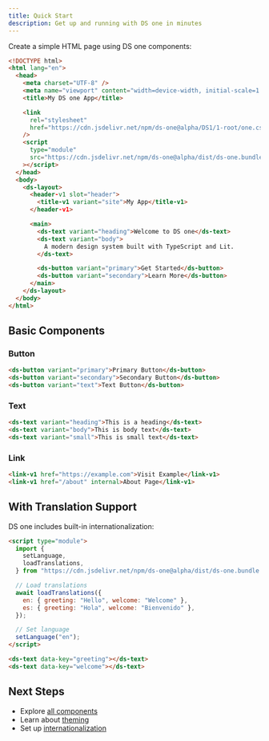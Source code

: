 ```yaml
---
title: Quick Start
description: Get up and running with DS one in minutes
---
```


Create a simple HTML page using DS one components:

```html
<!DOCTYPE html>
<html lang="en">
  <head>
    <meta charset="UTF-8" />
    <meta name="viewport" content="width=device-width, initial-scale=1.0" />
    <title>My DS one App</title>

    <link
      rel="stylesheet"
      href="https://cdn.jsdelivr.net/npm/ds-one@alpha/DS1/1-root/one.css"
    />
    <script
      type="module"
      src="https://cdn.jsdelivr.net/npm/ds-one@alpha/dist/ds-one.bundle.js"
    ></script>
  </head>
  <body>
    <ds-layout>
      <header-v1 slot="header">
        <title-v1 variant="site">My App</title-v1>
      </header-v1>

      <main>
        <ds-text variant="heading">Welcome to DS one</ds-text>
        <ds-text variant="body">
          A modern design system built with TypeScript and Lit.
        </ds-text>

        <ds-button variant="primary">Get Started</ds-button>
        <ds-button variant="secondary">Learn More</ds-button>
      </main>
    </ds-layout>
  </body>
</html>
```

## Basic Components

### Button

```html
<ds-button variant="primary">Primary Button</ds-button>
<ds-button variant="secondary">Secondary Button</ds-button>
<ds-button variant="text">Text Button</ds-button>
```

### Text

```html
<ds-text variant="heading">This is a heading</ds-text>
<ds-text variant="body">This is body text</ds-text>
<ds-text variant="small">This is small text</ds-text>
```

### Link

```html
<link-v1 href="https://example.com">Visit Example</link-v1>
<link-v1 href="/about" internal>About Page</link-v1>
```

## With Translation Support

DS one includes built-in internationalization:

```html
<script type="module">
  import {
    setLanguage,
    loadTranslations,
  } from "https://cdn.jsdelivr.net/npm/ds-one@alpha/dist/ds-one.bundle.js";

  // Load translations
  await loadTranslations({
    en: { greeting: "Hello", welcome: "Welcome" },
    es: { greeting: "Hola", welcome: "Bienvenido" },
  });

  // Set language
  setLanguage("en");
</script>

<ds-text data-key="greeting"></ds-text>
<ds-text data-key="welcome"></ds-text>
```

## Next Steps

- Explore [all components](/2-core/button/)
- Learn about [theming](/advanced/theming/)
- Set up [internationalization](/advanced/i18n/)
